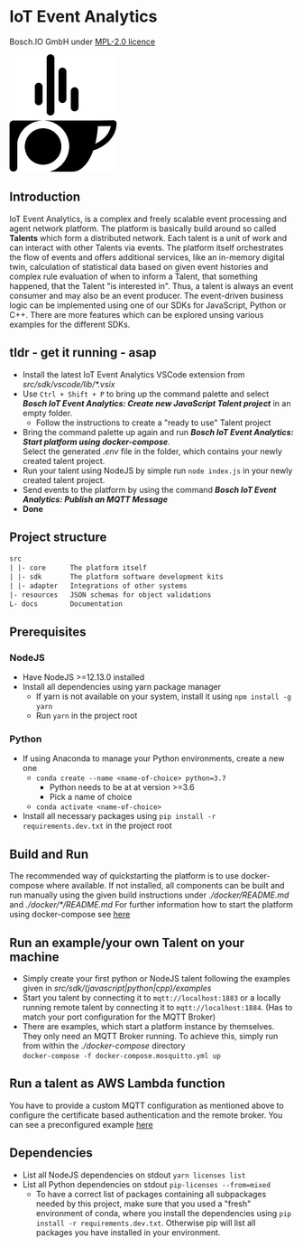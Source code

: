 <!---
  Copyright (c) 2021 Bosch.IO GmbH

  This Source Code Form is subject to the terms of the Mozilla Public
  License, v. 2.0. If a copy of the MPL was not distributed with this
  file, You can obtain one at https://mozilla.org/MPL/2.0/.

  SPDX-License-Identifier: MPL-2.0
-->

# IoT Event Analytics

Bosch.IO GmbH
under [MPL-2.0 licence](https://choosealicense.com/licenses/mpl-2.0/)

![Image of IoTea](./docs/assets/iotea.jpg)

## Introduction

IoT Event Analytics, is a complex and freely scalable event processing and agent network platform. The platform is basically build around so called __Talents__ which form a distributed network. Each talent is a unit of work and can interact with other Talents via events. The platform itself orchestrates the flow of events and offers additional services, like an in-memory digital twin, calculation of statistical data based on given event histories and complex rule evaluation of when to inform a Talent, that something happened, that the Talent "is interested in".
Thus, a talent is always an event consumer and may also be an event producer. The event-driven business logic can be implemented using one of our SDKs for JavaScript, Python or C++.
There are more features which can be explored unsing various examples for the different SDKs.

## tldr - get it running - asap

- Install the latest IoT Event Analytics VSCode extension from _src/sdk/vscode/lib/*.vsix_
- Use `Ctrl + Shift + P` to bring up the command palette and select _**Bosch IoT Event Analytics: Create new JavaScript Talent project**_ in an empty folder.
  - Follow the instructions to create a "ready to use" Talent project
- Bring the command palette up again and run _**Bosch IoT Event Analytics: Start platform using docker-compose**_.<br>Select the generated _.env_ file in the folder, which contains your newly created talent project.
- Run your talent using NodeJS by simple run `node index.js` in your newly created talent project.
- Send events to the platform by using the command _**Bosch IoT Event Analytics: Publish an MQTT Message**_
- __Done__

## Project structure

```code
src
| |- core      The platform itself
| |- sdk       The platform software development kits
| |- adapter   Integrations of other systems
|- resources   JSON schemas for object validations
L- docs        Documentation
```

## Prerequisites

### NodeJS

- Have NodeJS >=12.13.0 installed
- Install all dependencies using yarn package manager
  - If yarn is not available on your system, install it using `npm install -g yarn`
  - Run `yarn` in the project root

### Python

- If using Anaconda to manage your Python environments, create a new one
  - `conda create --name <name-of-choice> python=3.7`
    - Python needs to be at at version >=3.6
    - Pick a name of choice
  - `conda activate <name-of-choice>`
- Install all necessary packages using `pip install -r requirements.dev.txt` in the project root

## Build and Run

The recommended way of quickstarting the platform is to use docker-compose where available. If not installed, all components can be built and run manually using the given build instructions under _./docker/README.md_ and _./docker/*/README.md_
For further information how to start the platform using docker-compose see [here](./docker-compose/README.md)

## Run an example/your own Talent on your machine

- Simply create your first python or NodeJS talent following the examples given in _src/sdk/(javascript|python|cpp)/examples_<br>
- Start you talent by connecting it to `mqtt://localhost:1883` or a locally running remote talent by connecting it to `mqtt://localhost:1884`. (Has to match your port configuration for the MQTT Broker)<br>
- There are examples, which start a platform instance by themselves. They only need an MQTT Broker running. To achieve this, simply run from within the _./docker-compose_ directory<br>
`docker-compose -f docker-compose.mosquitto.yml up`

## Run a talent as AWS Lambda function

You have to provide a custom MQTT configuration as mentioned above to configure the certificate based authentication and the remote broker. You can see a preconfigured example [here](./src/sdk/javascript/examples/console/cloud/config/mosquitto/config.json)

## Dependencies

- List all NodeJS dependencies on stdout `yarn licenses list`
- List all Python dependencies on stdout `pip-licenses --from=mixed`
  - To have a correct list of packages containing all subpackages needed by this project, make sure that you used a "fresh" environment of conda, where you install the dependencies using `pip install -r requirements.dev.txt`. Otherwise pip will list all packages you have installed in your environment.
